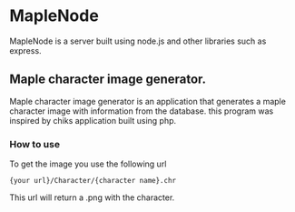 # MapleNode
MapleNode is a server built using node.js and other libraries such as express.

## Maple character image generator.
Maple character image generator is an application that generates a maple character image with information from the database. this program was inspired by
chiks application built using php.
### How to use
To get the image you use the following url
```
{your url}/Character/{character name}.chr
```
This url will return a .png with the character.
